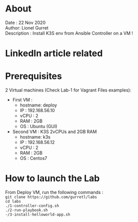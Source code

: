 # About
Date : 22 Nov 2020  
Author: Lionel Gurret  
Description : Install K3S env from Ansible Controller on a VM !
# LinkedIn article related
# Prerequisites
2 Virtual machines (Check Lab-1 for Vagrant Files examples):  
* First VM :  
    * hostname: deploy
    * IP : 192.168.56.10
    * vCPU : 2
    * RAM : 2GB
    * OS : Ubuntu (GUI)
* Second VM : K3S 2vCPUs and 2GB RAM  
    * hostname: k3s
    * IP : 192.168.56.12
    * vCPU : 2
    * RAM : 2GB
    * OS : Centos7
# How to launch the Lab
From Deploy VM, run the following commands :  
`git clone https://github.com/gurretl/labs`  
`cd labs`  
`./1-controller-config.sh`  
`./2-run-playbook.sh`  
`-/3-install-helloworld-app.sh`  
